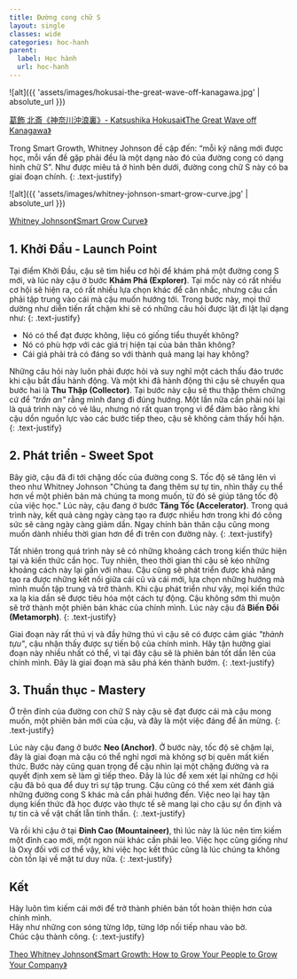 ```yaml
---
title: Đường cong chữ S
layout: single
classes: wide
categories: hoc-hanh
parent:
  label: Học hành
  url: hoc-hanh
---
```


![alt]({{ 'assets/images/hokusai-the-great-wave-off-kanagawa.jpg' | absolute_url }})
> <cite>
<a target="_blank" href="https://en.wikipedia.org/wiki/The_Great_Wave_off_Kanagawa">
葛飾 北斎《神奈川沖浪裏》- Katsushika Hokusai《The Great Wave off Kanagawa》
</a>
</cite>

Trong Smart Growth, Whitney Johnson đề cập đến: “mỗi kỹ năng mới được học, mỗi vấn đề gặp phải đều là một dạng nào đó của đường cong có dạng hình chữ S”. Như được miêu tả ở hình bên dưới, đường cong chữ S này có ba giai đoạn chính.
{: .text-justify}

![alt]({{ 'assets/images/whitney-johnson-smart-grow-curve.jpg' | absolute_url }})
> <cite>
<a target="_blank" href="https://www.leadershipnow.com/leadingblog/2022/02/smart_growth.html">
Whitney Johnson《Smart Grow Curve》
</a>
</cite>

## 1. Khởi Đầu - Launch Point
Tại điểm Khởi Đầu, cậu sẽ tìm hiểu cơ hội để khám phá một đường cong S mới, và lúc này cậu ở bước **Khám Phá (Explorer)**. Tại mốc này có rất nhiều cơ hội sẽ hiện ra, có rất nhiều lựa chọn khác để cân nhắc, nhưng cậu cần phải tập trung vào cái mà cậu muốn hướng tới. Trong bước này, mọi thứ dường như diễn tiến rất chậm khi sẽ có những câu hỏi được lật đi lật lại dạng như:
{: .text-justify}

- Nó có thể đạt được không, liệu có giống tiểu thuyết không?
- Nó có phù hợp với các giá trị hiện tại của bản thân không?
- Cái giá phải trả có đáng so với thành quả mang lại hay không?

Những câu hỏi này luôn phải được hỏi và suy nghĩ một cách thấu đáo trước khi cậu bắt đầu hành động. Và một khi đã hành động thì cậu sẽ chuyển qua bước hai là **Thu Thập (Collector)**. Tại bước này cậu sẽ thu thập thêm chứng cứ để *"trấn an"* rằng mình đang đi đúng hướng. Một lần nữa cần phải nói lại là quá trình này có vẻ lâu, nhưng nó rất quan trọng vì để đảm bảo rằng khi cậu dồn nguồn lực vào các bước tiếp theo, cậu sẽ không cảm thấy hối hận.
{: .text-justify}

## 2. Phát triển - Sweet Spot
Bây giờ, cậu đã đi tới chặng dốc của đường cong S. Tốc độ sẽ tăng lên vì theo như Whitney Johnson "Chúng ta đang thêm sự tự tin, nhìn thấy cụ thể hơn về  một phiên bản mà chúng ta mong muốn, từ đó sẽ giúp tăng tốc độ của việc học." Lúc này, cậu đang ở bước **Tăng Tốc (Accelerator)**. Trong quá trình này, kết quả càng ngày càng tạo ra được nhiều hơn trong khi đó công sức sẽ càng ngày càng giảm dần. Ngay chính bản thân cậu cũng mong muốn dành nhiều thời gian hơn để đi trên con đường này.
{: .text-justify}

Tất nhiên trong quá trình này sẽ có những khoảng cách trong kiến thức hiện tại và kiến thức cần học. Tuy nhiên, theo thời gian thì cậu sẽ kéo những khoảng cách này lại gần với nhau. Cậu cũng sẽ phát triển được khả năng tạo ra được những kết nối giữa cái cũ và cái mới, lựa chọn những hướng mà mình muốn tập trung và trở thành. Khi cậu phát triển như vậy, mọi kiến thức xa lạ kia dần sẽ được tiêu hóa một cách tự động. Cậu không sớm thì muộn sẽ trở thành một phiên bản khác của chính mình. Lúc này cậu đã **Biến Đổi (Metamorph)**.
{: .text-justify}

Giai đoạn này rất thú vị và đầy hứng thú vì cậu sẽ có được cảm giác *"thành tựu"*, cậu nhận thấy được sự tiến bộ của chính mình. Hãy tận hưởng giai đoạn này nhiều nhất có thể, vì tại đây cậu sẽ là phiên bản tốt dần lên của chính mình. Đây là giai đoạn mà sâu phá kén thành bướm.
{: .text-justify}

## 3. Thuần thục - Mastery
Ở trên đỉnh của đường con chữ S này cậu sẽ đạt được cái mà cậu mong muốn, một phiên bản mới của cậu, và đây là một việc đáng để ăn mừng.
{: .text-justify}

Lúc này cậu đang ở bước **Neo (Anchor)**. Ở bước này, tốc độ sẽ chậm lại, đây là giai đoạn mà cậu có thể nghỉ ngơi mà không sợ bị quên mất kiến thức. Bước này cũng quan trọng để cậu nhìn lại một chặng đường và ra quyết định xem sẽ làm gì tiếp theo. Đây là lúc để xem xét lại những cơ hội cậu đã bỏ qua để duy trì sự tập trung. Cậu cũng có thể xem xét đánh giá những đường cong S khác mà cần phải hướng đến. Việc neo lại hay tận dụng kiến thức đã học được vào thực tế sẽ mang lại cho cậu sự ổn định và tự tin cả về vật chất lẫn tinh thần.
{: .text-justify}

Và rồi khi cậu ở tại **Đỉnh Cao (Mountaineer)**, thì lúc này là lúc nên tìm kiếm một đỉnh cao mới, một ngon núi khác cần phải leo. Việc học cũng giống như là Oxy đối với cơ thể vậy, khi việc học kết thúc cũng là lúc chúng ta không còn tồn lại về mặt tư duy nữa. 
{: .text-justify}

## Kết
Hãy luôn tìm kiếm cái mới để trở thành phiên bản tốt hoàn thiện hơn của chính mình.\
Hãy như những con sóng từng lớp, từng lớp nối tiếp nhau vào bờ.\
Chúc cậu thành công.
{: .text-justify}

> <cite>
<a target="_blank" href="https://www.leadershipnow.com/leadingblog/2022/02/smart_growth.html">
Theo Whitney Johnson《Smart Growth: How to Grow Your People to Grow Your Company》
</a>
</cite>